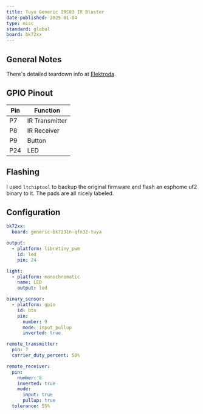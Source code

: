 ```yaml
---
title: Tuya Generic IRC03 IR Blaster
date-published: 2025-01-04
type: misc
standard: global
board: bk72xx
---
```


## General Notes

There's detailed teardown info at [Elektroda](https://www.elektroda.com/rtvforum/topic4012905.html).

## GPIO Pinout

| Pin | Function      |
| --- | ------------- |
| P7  | IR Transmitter|
| P8  | IR Receiver   |
| P9  | Button        |
| P24 | LED           |

## Flashing

I used ``ltchiptool`` to backup the original firmware and flash an esphome uf2 binary to it.
The pads are all nicely labeled.

## Configuration

```yaml
bk72xx:
  board: generic-bk7231n-qfn32-tuya

output:
  - platform: libretiny_pwm
    id: led
    pin: 24

light:
  - platform: monochromatic
    name: LED
    output: led

binary_sensor:
  - platform: gpio
    id: btn
    pin:
      number: 9
      mode: input_pullup
      inverted: true

remote_transmitter:
  pin: 7
  carrier_duty_percent: 50%

remote_receiver:
  pin:
    number: 8
    inverted: true
    mode:
      input: true
      pullup: true
  tolerance: 55%
```
